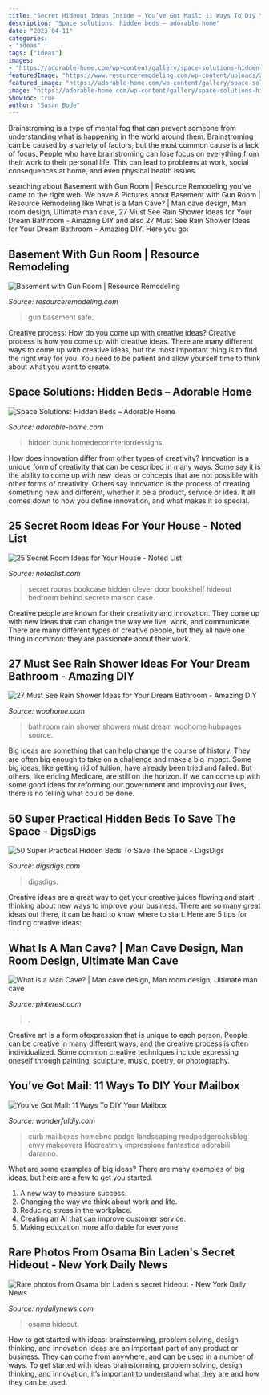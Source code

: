 ```yaml
---
title: "Secret Hideout Ideas Inside ~ You’ve Got Mail: 11 Ways To Diy Your Mailbox"
description: "Space solutions: hidden beds – adorable home"
date: "2023-04-11"
categories:
- "ideas"
tags: ["ideas"]
images:
- "https://adorable-home.com/wp-content/gallery/space-solutions-hidden-beds/hidden-beds-9.jpg"
featuredImage: "https://www.resourceremodeling.com/wp-content/uploads/2019/03/safe-gun-room.jpg"
featured_image: "https://adorable-home.com/wp-content/gallery/space-solutions-hidden-beds/hidden-beds-9.jpg"
image: "https://adorable-home.com/wp-content/gallery/space-solutions-hidden-beds/hidden-beds-9.jpg"
ShowToc: true
author: "Susan Bode"
---
```



Brainstroming is a type of mental fog that can prevent someone from understanding what is happening in the world around them. Brainstroming can be caused by a variety of factors, but the most common cause is a lack of focus. People who have brainstroming can lose focus on everything from their work to their personal life. This can lead to problems at work, social consequences at home, and even physical health issues.

	

		
searching about Basement with Gun Room | Resource Remodeling you've came to the right web. We have 8 Pictures about Basement with Gun Room | Resource Remodeling like What is a Man Cave? | Man cave design, Man room design, Ultimate man cave, 27 Must See Rain Shower Ideas for Your Dream Bathroom - Amazing DIY and also 27 Must See Rain Shower Ideas for Your Dream Bathroom - Amazing DIY. Here you go:
		
    
## Basement With Gun Room | Resource Remodeling

<img loading=lazy src="https://www.resourceremodeling.com/wp-content/uploads/2019/03/safe-gun-room.jpg" onerror="this.onerror=null;this.src='https://tse3.mm.bing.net/th?id=OIP.TeCaTQyxq2bfaN-wZ1pfLQHaJ4&amp;pid=15.1';" alt="Basement with Gun Room | Resource Remodeling">

_Source: resourceremodeling.com_

>gun basement safe. 

	

Creative process: How do you come up with creative ideas?
Creative process is how you come up with creative ideas. There are many different ways to come up with creative ideas, but the most important thing is to find the right way for you. You need to be patient and allow yourself time to think about what you want to create.

    
## Space Solutions: Hidden Beds – Adorable Home

<img loading=lazy src="https://adorable-home.com/wp-content/gallery/space-solutions-hidden-beds/hidden-beds-9.jpg" onerror="this.onerror=null;this.src='https://tse2.mm.bing.net/th?id=OIP.qalQXydTRED3ze33qXLcMAHaJc&amp;pid=15.1';" alt="Space Solutions: Hidden Beds – Adorable Home">

_Source: adorable-home.com_

>hidden bunk homedecorinteriordessigns. 

	

How does innovation differ from other types of creativity?
Innovation is a unique form of creativity that can be described in many ways. Some say it is the ability to come up with new ideas or concepts that are not possible with other forms of creativity. Others say innovation is the process of creating something new and different, whether it be a product, service or idea. It all comes down to how you define innovation, and what makes it so special.

    
## 25 Secret Room Ideas For Your House - Noted List

<img loading=lazy src="http://notedlist.com/wp-content/uploads/2015/06/secret-room-ideas/14-secret-room-ideas.jpg" onerror="this.onerror=null;this.src='https://tse3.mm.bing.net/th?id=OIP.OgAH69zvZEHK5LxFlMqqJAHaLH&amp;pid=15.1';" alt="25 Secret Room Ideas for Your House - Noted List">

_Source: notedlist.com_

>secret rooms bookcase hidden clever door bookshelf hideout bedroom behind secrete maison case. 

	

Creative people are known for their creativity and innovation. They come up with new ideas that can change the way we live, work, and communicate. There are many different types of creative people, but they all have one thing in common: they are passionate about their work.

    
## 27 Must See Rain Shower Ideas For Your Dream Bathroom - Amazing DIY

<img loading=lazy src="https://www.woohome.com/wp-content/uploads/2015/03/Rain-Showers-Bathroom-ideas-woohome-7.jpg" onerror="this.onerror=null;this.src='https://tse1.mm.bing.net/th?id=OIP.0c3BcCfqTh0HmYqiDCDyVgHaHV&amp;pid=15.1';" alt="27 Must See Rain Shower Ideas for Your Dream Bathroom - Amazing DIY">

_Source: woohome.com_

>bathroom rain shower showers must dream woohome hubpages source. 

	

Big ideas are something that can help change the course of history. They are often big enough to take on a challenge and make a big impact. Some big ideas, like getting rid of tuition, have already been tried and failed. But others, like ending Medicare, are still on the horizon. If we can come up with some good ideas for reforming our government and improving our lives, there is no telling what could be done.

    
## 50 Super Practical Hidden Beds To Save The Space - DigsDigs

<img loading=lazy src="https://www.digsdigs.com/photos/awesome-hidden-beds-to-save-the-space-4.jpg" onerror="this.onerror=null;this.src='https://tse1.mm.bing.net/th?id=OIP.7k1BJh9wMzcU1q25Gaw6RwAAAA&amp;pid=15.1';" alt="50 Super Practical Hidden Beds To Save The Space - DigsDigs">

_Source: digsdigs.com_

>digsdigs. 

	

Creative ideas are a great way to get your creative juices flowing and start thinking about new ways to improve your business. There are so many great ideas out there, it can be hard to know where to start. Here are 5 tips for finding creative ideas:

    
## What Is A Man Cave? | Man Cave Design, Man Room Design, Ultimate Man Cave

<img loading=lazy src="https://i.pinimg.com/originals/bc/3e/41/bc3e41754d0553e27deabd7f4fb9e6a7.jpg" onerror="this.onerror=null;this.src='https://tse1.mm.bing.net/th?id=OIP.mPnlDRKqTZ8zwIJ_08afmwHaJ4&amp;pid=15.1';" alt="What is a Man Cave? | Man cave design, Man room design, Ultimate man cave">

_Source: pinterest.com_

>. 

	

Creative art is a form ofexpression that is unique to each person. People can be creative in many different ways, and the creative process is often individualized. Some common creative techniques include expressing oneself through painting, sculpture, music, poetry, or photography.

    
## You’ve Got Mail: 11 Ways To DIY Your Mailbox

<img loading=lazy src="https://cdn.wonderfuldiy.com/wp-content/uploads/2017/02/Coastal-mailbox--680x1024.jpeg" onerror="this.onerror=null;this.src='https://tse1.mm.bing.net/th?id=OIP.qZtWg4o9d5oW2C4qZNoUCAHaLJ&amp;pid=15.1';" alt="You’ve Got Mail: 11 Ways To DIY Your Mailbox">

_Source: wonderfuldiy.com_

>curb mailboxes homebnc podge landscaping modpodgerocksblog envy makeovers lifecreatmiy impressione fantastica adorabili daranno. 

	

What are some examples of big ideas?
There are many examples of big ideas, but here are a few to get you started. 
1. A new way to measure success. 
2. Changing the way we think about work and life. 
3. Reducing stress in the workplace. 
4. Creating an AI that can improve customer service. 
5. Making education more affordable for everyone.

    
## Rare Photos From Osama Bin Laden&#039;s Secret Hideout - New York Daily News

<img loading=lazy src="https://www.nydailynews.com/resizer/3DTsBfwn9eZlo4aNOjet65Dy9VY=/630x630/top/www.trbimg.com/img-5ad931ab/turbine/nydn-news-rare-photos-osama-bin-laden-secret-hideout-1-2147677" onerror="this.onerror=null;this.src='https://tse3.mm.bing.net/th?id=OIP.4R1zhsZpaa-vk0HpRtVH8AHaHa&amp;pid=15.1';" alt="Rare photos from Osama bin Laden&#039;s secret hideout - New York Daily News">

_Source: nydailynews.com_

>osama hideout. 

	

How to get started with ideas: brainstorming, problem solving, design thinking, and innovation
Ideas are an important part of any product or business. They can come from anywhere, and can be used in a number of ways. To get started with ideas brainstorming, problem solving, design thinking, and innovation, it’s important to understand what they are and how they can be used.

